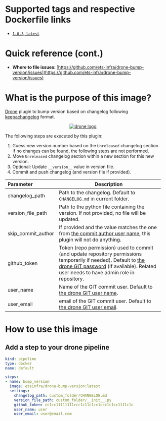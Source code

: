 # Supported tags and respective Dockerfile links

- [`1.0.3`, `latest`](https://github.com/ets-infra/drone-bump-version/blob/master/1/Dockerfile)

# Quick reference (cont.)

- **Where to file issues**: [https://github.com/ets-infra/drone-bump-version/issues](https://github.com/ets-infra/drone-bump-version/issues)

# What is the purpose of this image?

[Drone](https://www.drone.io) plugin to bump version based on changelog following [keepachangelog](https://keepachangelog.com/en/1.1.0/) format.

<p align="center">
    <a href="https://www.drone.io"><img alt="drone logo" src="https://raw.githubusercontent.com/drone/brand/master/logos/png/dark/drone-logo-png-dark-128.png"></a>
</p>

The following steps are executed by this plugin:

1. Guess new version number based on the `Unreleased` changelog section. If no changes can be found, the following steps are not performed.
2. Move `Unreleased` changelog section within a new section for this new version.
3. Optional: Update `__version__` value in version file.
4. Commit and push changelog (and version file if provided).

| Parameter | Description |
|:---|---|
| changelog_path | Path to the changelog. Default to `CHANGELOG.md` in current folder. |
| version_file_path | Path to the python file containing the version. If not provided, no file will be updated. |
| skip_commit_author | If provided and the value matches the one from [the commit author user name](https://docs.drone.io/pipeline/environment/reference/drone-commit-author/), this plugin will not do anything. |
| github_token | Token (repo permission) used to commit (and update repository permissions temporarily if needed). Default to [the drone GIT password](https://docs.drone.io/server/reference/drone-git-password/) (if available). Related user needs to have admin role in repository. |
| user_name | Name of the GIT commit user. Default to [the drone GIT user name](https://docs.drone.io/pipeline/environment/reference/drone-commit-author-name/). |
| user_email | email of the GIT commit user. Default to [the drone GIT user email](https://docs.drone.io/pipeline/environment/reference/drone-commit-author-email/). |

# How to use this image

## Add a step to your drone pipeline

```yaml
kind: pipeline
type: docker
name: default

steps:
- name: bump_version
  image: etsinfra/drone-bump-version:latest
  settings:
    changelog_path: custom_folder/CHANGELOG.md
    version_file_path: custom_folder/__init__.py
    github_token: cc1cc11111111ccc1c11c1cc1ccc1c1cc1111c1c
    user_name: user
    user_email: user@email.com
```
